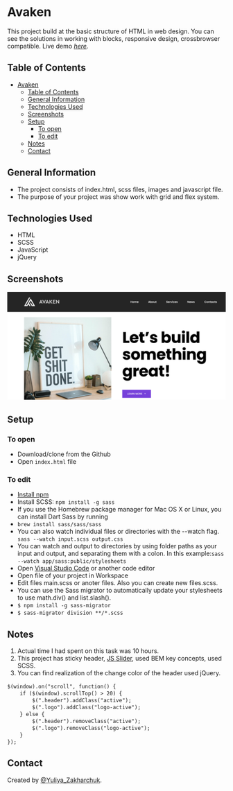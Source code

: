 # Avaken

This project build at the basic structure of HTML in web design. You can see the solutions in working with blocks, responsive design, crossbrowser compatible. 
Live demo [_here_](https://yuliyazakharchuk.github.io/Avaken/). 

## Table of Contents

- [Avaken](#avaken)
  - [Table of Contents](#table-of-contents)
  - [General Information](#general-information)
  - [Technologies Used](#technologies-used)
  - [Screenshots](#screenshots)
  - [Setup](#setup)
    - [To open](#to-open)
    - [To edit](#to-edit)
  - [Notes](#notes)
  - [Contact](#contact)


## General Information

- The project consists of index.html, scss files, images and javascript file.
- The purpose of your project was show work with grid and flex system.

## Technologies Used

- HTML
- SCSS
- JavaScript
- jQuery


## Screenshots


![Example screenshot](./img/scren.png)


## Setup

### To open

- Download/clone from the Github
- Open `index.html` file

### To edit

- [Install npm](https://docs.npmjs.com/downloading-and-installing-node-js-and-npm)
- Install SCSS: `npm install -g sass`
- If you use the Homebrew package manager for Mac OS X or Linux, you can install Dart Sass by running         
- `brew install sass/sass/sass`
- You can also watch individual files or directories with the --watch flag. `sass --watch input.scss output.css`
- You can watch and output to directories by using folder paths as your input and output, and separating them with a colon. In this example:`sass --watch app/sass:public/stylesheets`
- Open [Visual Studio Code](https://code.visualstudio.com/) or another code editor
- Open file of your project in Workspace
- Edit files main.scss or anoter files. Also you can create new files.scss.
- You can use the Sass migrator to automatically update your stylesheets to use math.div() and list.slash().
- `$ npm install -g sass-migrator`
- `$ sass-migrator division **/*.scss`

## Notes

1. Actual time I had spent on this task was 10 hours. 
2. This project has sticky header, [JS Slider](https://swiperjs.com/), used BEM key concepts, used SCSS.
3. You can find realization of the change color of the header used jQuery.

```Js
$(window).on("scroll", function() {
    if ($(window).scrollTop() > 20) {
        $(".header").addClass("active");
        $(".logo").addClass("logo-active");
    } else {
        $(".header").removeClass("active");
        $(".logo").removeClass("logo-active");
    }
});
```

## Contact

Created by [@Yuliya_Zakharchuk](https://github.com/YuliyaZakharchuk).
